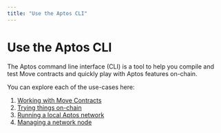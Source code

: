 ```yaml
---
title: "Use the Aptos CLI"
---
```


# Use the Aptos CLI

The Aptos command line interface (CLI) is a tool to help you compile and test Move contracts and quickly play with Aptos features on-chain.

You can explore each of the use-cases here:

1. [Working with Move Contracts](https://www.notion.so/Working-With-Move-Contracts-48db6aea8bf54a3f88dd9de06cdd1587?pvs=21)
2. [Trying things on-chain](https://www.notion.so/Trying-Things-On-Chain-With-Aptos-CLI-5cba791bdc9a4ee9ae31f65fc135c065?pvs=21)
3. [Running a local Aptos network](https://www.notion.so/Running-a-Local-Network-via-Aptos-CLI-f1b557c57150491f8eb2dde51d6b66c8?pvs=21)
4. [Managing a network node](https://www.notion.so/Aptos-CLI-Docs-Revised-Outline-5fbf805486fe43dc909bba14c5ee95db?pvs=21)
